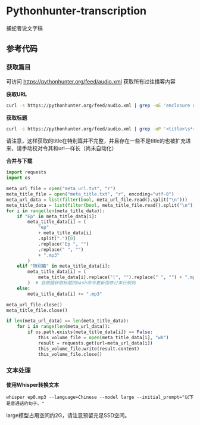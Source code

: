 # Pythonhunter-transcription

捕蛇者说文字稿

## 参考代码

### 获取篇目

可访问 https://pythonhunter.org/feed/audio.xml 获取所有过往播客内容

**获取URL**

```bash
curl -s https://pythonhunter.org/feed/audio.xml | grep -oE 'enclosure url="([^"]+)"' | cut -d\" -f 2 > meta_url.txt
```

**获取标题**

```bash
curl -s https://pythonhunter.org/feed/audio.xml | grep -oP '<title>\s*<!\[CDATA\[\K[^]]*' > meta_title.txt
```

请注意，这样获取的title在特别篇并不完整，并且存在一些不是title的也被扩充进来，请手动校对令其和url一样长（尚未自动化）

**合并与下载**
```python
import requests
import os

meta_url_file = open("meta_url.txt", "r")
meta_title_file = open("meta_title.txt", "r", encoding="utf-8")
meta_url_data = list(filter(bool, meta_url_file.read().split("\n")))
meta_title_data = list(filter(bool, meta_title_file.read().split("\n")))
for i in range(len(meta_title_data)):
    if "Ep" in meta_title_data[i]:
        meta_title_data[i] = (
            "ep"
            + meta_title_data[i]
            .split(".")[0]
            .replace("Ep ", "")
            .replace(" ", "")
            + ".mp3"
        )
    elif "特别篇" in meta_title_data[i]:
        meta_title_data[i] = (
            meta_title_data[i].replace("[", "").replace(" ", "") + ".mp3"
        )  # 会根据获取标题的bash命令更新而修订本行规则
    else:
        meta_title_data[i] += ".mp3"

meta_url_file.close()
meta_title_file.close()

if len(meta_url_data) == len(meta_title_data):
    for i in range(len(meta_url_data)):
        if os.path.exists(meta_title_data[i]) == False:
            this_volume_file = open(meta_title_data[i], "wb")
            result = requests.get(url=meta_url_data[i])
            this_volume_file.write(result.content)
            this_volume_file.close()
```

### 文本处理

**使用Whisper转换文本**
```shell
whisper ep0.mp3 --language=Chinese --model large --initial_prompt="以下是普通话的句子。"
```

large模型占用空间约2G，请注意预留充足SSD空间。

